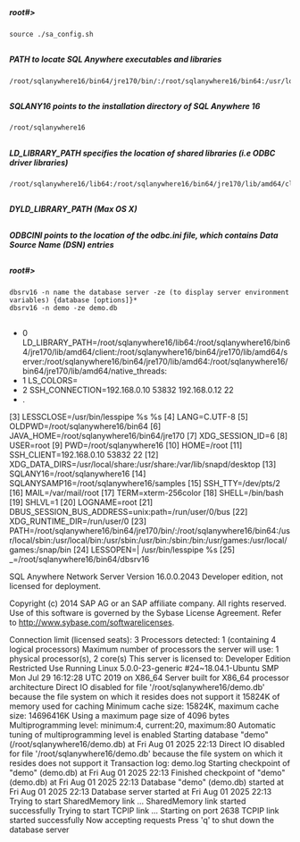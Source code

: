 ##
##### root#>
    source ./sa_config.sh

##
##### PATH to locate SQL Anywhere executables and libraries
    /root/sqlanywhere16/bin64/jre170/bin/:/root/sqlanywhere16/bin64:/usr/local/sbin:/usr/local/bin:/usr/sbin:/usr/bin:/sbin:/bin:/usr/games:/usr/local/games:/snap/bin

##
##### SQLANY16 points to the installation directory of SQL Anywhere 16
    /root/sqlanywhere16

##
##### LD_LIBRARY_PATH specifies the location of shared libraries (i.e ODBC driver libraries)
    /root/sqlanywhere16/lib64:/root/sqlanywhere16/bin64/jre170/lib/amd64/client:/root/sqlanywhere16/bin64/jre170/lib/amd64/server:/root/sqlanywhere16/bin64/jre170/lib/amd64:/root/sqlanywhere16/bin64/jre170/lib/amd64/native_threads:

##
##### DYLD_LIBRARY_PATH (Max OS X)

##
##### ODBCINI points to the location of the odbc.ini file, which contains Data Source Name (DSN) entries

##
##### root#>
    dbsrv16 -n name the database server -ze (to display server environment variables) {database [options]}*
    dbsrv16 -n demo -ze demo.db

##
 
  - 0 LD_LIBRARY_PATH=/root/sqlanywhere16/lib64:/root/sqlanywhere16/bin64/jre170/lib/amd64/client:/root/sqlanywhere16/bin64/jre170/lib/amd64/server:/root/sqlanywhere16/bin64/jre170/lib/amd64:/root/sqlanywhere16/bin64/jre170/lib/amd64/native_threads:
  - 1 LS_COLORS=
  - 2 SSH_CONNECTION=192.168.0.10 53832 192.168.0.12 22
  - .


[3] LESSCLOSE=/usr/bin/lesspipe %s %s
[4] LANG=C.UTF-8
[5] OLDPWD=/root/sqlanywhere16/bin64
[6] JAVA_HOME=/root/sqlanywhere16/bin64/jre170
[7] XDG_SESSION_ID=6
[8] USER=root
[9] PWD=/root/sqlanywhere16
[10] HOME=/root
[11] SSH_CLIENT=192.168.0.10 53832 22
[12] XDG_DATA_DIRS=/usr/local/share:/usr/share:/var/lib/snapd/desktop
[13] SQLANY16=/root/sqlanywhere16
[14] SQLANYSAMP16=/root/sqlanywhere16/samples
[15] SSH_TTY=/dev/pts/2
[16] MAIL=/var/mail/root
[17] TERM=xterm-256color
[18] SHELL=/bin/bash
[19] SHLVL=1
[20] LOGNAME=root
[21] DBUS_SESSION_BUS_ADDRESS=unix:path=/run/user/0/bus
[22] XDG_RUNTIME_DIR=/run/user/0
[23] PATH=/root/sqlanywhere16/bin64/jre170/bin/:/root/sqlanywhere16/bin64:/usr/local/sbin:/usr/local/bin:/usr/sbin:/usr/bin:/sbin:/bin:/usr/games:/usr/local/games:/snap/bin
[24] LESSOPEN=| /usr/bin/lesspipe %s
[25] _=/root/sqlanywhere16/bin64/dbsrv16

SQL Anywhere Network Server Version 16.0.0.2043
Developer edition, not licensed for deployment.

Copyright (c) 2014 SAP AG or an SAP affiliate company.
All rights reserved.
Use of this software is governed by the Sybase License Agreement.
Refer to http://www.sybase.com/softwarelicenses.

Connection limit (licensed seats): 3
Processors detected: 1 (containing 4 logical processors)
Maximum number of processors the server will use: 1 physical processor(s), 2 core(s)
This server is licensed to:
    Developer Edition
    Restricted Use
Running Linux 5.0.0-23-generic #24~18.04.1-Ubuntu SMP Mon Jul 29 16:12:28 UTC 2019 on X86_64
Server built for X86_64 processor architecture
Direct IO disabled for file '/root/sqlanywhere16/demo.db' because the file system on which it resides does not support it
15824K of memory used for caching
Minimum cache size: 15824K, maximum cache size: 14696416K
Using a maximum page size of 4096 bytes
Multiprogramming level: minimum:4, current:20, maximum:80
Automatic tuning of multiprogramming level is enabled
Starting database "demo" (/root/sqlanywhere16/demo.db) at Fri Aug 01 2025 22:13
Direct IO disabled for file '/root/sqlanywhere16/demo.db' because the file system on which it resides does not support it
Transaction log: demo.log
Starting checkpoint of "demo" (demo.db) at Fri Aug 01 2025 22:13
Finished checkpoint of "demo" (demo.db) at Fri Aug 01 2025 22:13
Database "demo" (demo.db) started at Fri Aug 01 2025 22:13
Database server started at Fri Aug 01 2025 22:13
Trying to start SharedMemory link ...
    SharedMemory link started successfully
Trying to start TCPIP link ...
Starting on port 2638
    TCPIP link started successfully
Now accepting requests
Press 'q' to shut down the database server
